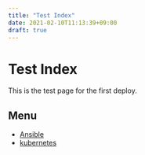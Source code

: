 ```yaml
---
title: "Test Index"
date: 2021-02-10T11:13:39+09:00
draft: true
---
```


# Test Index

This is the test page for the first deploy.

## Menu

- [Ansible](ansible/index.html)
- [kubernetes](kubernetes/index.html)
